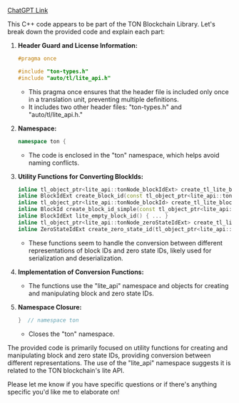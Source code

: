 [ChatGPT Link](https://chat.openai.com/c/d679b2a3-fed9-4db2-b7f9-d18fbbe586cf)  

This C++ code appears to be part of the TON Blockchain Library. Let's break down the provided code and explain each part:

1. **Header Guard and License Information:**
   ```cpp
   #pragma once
   
   #include "ton-types.h"
   #include "auto/tl/lite_api.h"
   ```
   - This pragma once ensures that the header file is included only once in a translation unit, preventing multiple definitions.
   - It includes two other header files: "ton-types.h" and "auto/tl/lite_api.h."

2. **Namespace:**
   ```cpp
   namespace ton {
   ```
   - The code is enclosed in the "ton" namespace, which helps avoid naming conflicts.

3. **Utility Functions for Converting BlockIds:**
   ```cpp
   inline tl_object_ptr<lite_api::tonNode_blockIdExt> create_tl_lite_block_id(const BlockIdExt &block_id) { ... }
   inline BlockIdExt create_block_id(const tl_object_ptr<lite_api::tonNode_blockIdExt> &B) { ... }
   inline tl_object_ptr<lite_api::tonNode_blockId> create_tl_lite_block_id_simple(const BlockId &block_id) { ... }
   inline BlockId create_block_id_simple(const tl_object_ptr<lite_api::tonNode_blockId> &B) { ... }
   inline BlockIdExt lite_empty_block_id() { ... }
   inline tl_object_ptr<lite_api::tonNode_zeroStateIdExt> create_tl_lite_zero_state_id(const ZeroStateIdExt &id) { ... }
   inline ZeroStateIdExt create_zero_state_id(tl_object_ptr<lite_api::tonNode_zeroStateIdExt> &B) { ... }
   ```
   - These functions seem to handle the conversion between different representations of block IDs and zero state IDs, likely used for serialization and deserialization.

4. **Implementation of Conversion Functions:**
   - The functions use the "lite_api" namespace and objects for creating and manipulating block and zero state IDs.

5. **Namespace Closure:**
   ```cpp
   }  // namespace ton
   ```
   - Closes the "ton" namespace.

The provided code is primarily focused on utility functions for creating and manipulating block and zero state IDs, providing conversion between different representations. The use of the "lite_api" namespace suggests it is related to the TON blockchain's lite API.

Please let me know if you have specific questions or if there's anything specific you'd like me to elaborate on!
